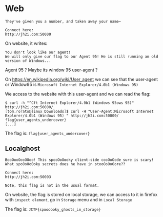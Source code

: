 # Web
```
They've given you a number, and taken away your name~

Connect here:
http://jh2i.com:50000
```

On website, it writes:
```
You don't look like our agent!
We will only give our flag to our Agent 95! He is still running an old version of Windows...
```

Agent 95 ? Maybe its window 95 user-agent ?

On https://en.wikipedia.org/wiki/User_agent we can see that the user-agent or Window95 is `Microsoft Internet Explorer/4.0b1 (Windows 95)`

We access to the website with this user-agent and we can read the flag:
```
$ curl -h "^Cft Internet Explorer/4.0b1 (Windows 95ows 95)" http://jh2i.com:50000/
[tom.rorato@linux Downloads]$ curl -H "User-Agent:Microsoft Internet Explorer/4.0b1 (Windows 95) " http://jh2i.com:50000/
flag{user_agents_undercover}
[...]
```

The flag is: `flag{user_agents_undercover}`

## Localghost
```
BooOooOooOOoo! This spooOoOooky client-side cooOoOode sure is scary! What spoOoOoOoky secrets does he have in stooOoOoOore??

Connect here:
http://jh2i.com:50003

Note, this flag is not in the usual format.
```

On website, the flag is stored on local storage, we can access to it in firefox with `inspect element`, go in `Storage` menu and in `Local Storage` 

The flag is: `JCTF{spoooooky_ghosts_in_storage}`
